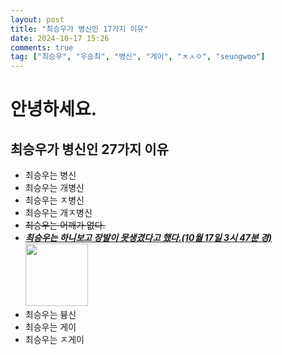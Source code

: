 ```yaml
---
layout: post
title: "최승우가 병신인 17가지 이유"
date: 2024-10-17 15:26
comments: true
tag: ["최승우", "우승최", "병신", "게이", "ㅊㅅㅇ", "seungwoo"]
---
```

# 안녕하세요.
## 최승우가 병신인 27가지 이유
* 최승우는 병신
* 최승우는 개병신
* 최승우는 ㅈ병신
* 최승우는 개ㅈ병신
* ~~최승우는 어깨가 없다.~~
* **_<u>최승우는 하니보고 장발이 못생겼다고 했다.(10월 17일 3시 47분 경)</u>_**
  <br><img src="https://encrypted-tbn3.gstatic.com/licensed-image?q=tbn:ANd9GcSQRbDQhUg61t5Jv5b6jpyRbsEsA-mKyYi1cRT-M0KoaA1u_ribhwBsiLRNIuUe-NEhczDPiPC4IUhjbAo" width="100px">
* 최승우는 븅신
* 최승우는 게이
* 최승우는 ㅈ게이
